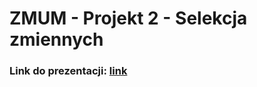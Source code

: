 # ZMUM - Projekt 2 - Selekcja zmiennych

### Link do prezentacji: [link](https://prezi.com/view/7MUrMn3iTQeWJ7Z84cE6/)
